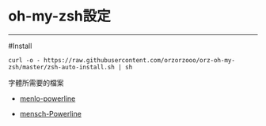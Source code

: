 # oh-my-zsh設定
  
   ---
  
#Install
	
	curl -o - https://raw.githubusercontent.com/orzorzooo/orz-oh-my-zsh/master/zsh-auto-install.sh | sh
	
字體所需要的檔案

* [menlo-powerline](https://gist.github.com/qrush/1595572/raw/417a3fa36e35ca91d6d23ac961071094c26e5fad/Menlo-Powerline.otf)

* [mensch-Powerline](https://gist.github.com/qrush/1595572/raw/2eb22321d590265799aac5b166cd19f8358b0db1/mensch-Powerline.otf)